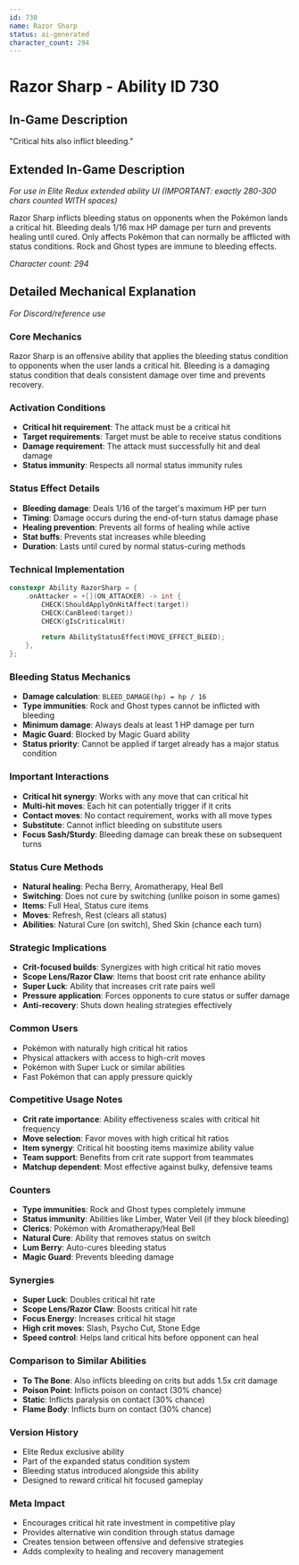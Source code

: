 ```yaml
---
id: 730
name: Razor Sharp
status: ai-generated
character_count: 294
---
```


# Razor Sharp - Ability ID 730

## In-Game Description
"Critical hits also inflict bleeding."

## Extended In-Game Description
*For use in Elite Redux extended ability UI (IMPORTANT: exactly 280-300 chars counted WITH spaces)*

Razor Sharp inflicts bleeding status on opponents when the Pokémon lands a critical hit. Bleeding deals 1/16 max HP damage per turn and prevents healing until cured. Only affects Pokémon that can normally be afflicted with status conditions. Rock and Ghost types are immune to bleeding effects.

*Character count: 294*

## Detailed Mechanical Explanation
*For Discord/reference use*

### Core Mechanics
Razor Sharp is an offensive ability that applies the bleeding status condition to opponents when the user lands a critical hit. Bleeding is a damaging status condition that deals consistent damage over time and prevents recovery.

### Activation Conditions
- **Critical hit requirement**: The attack must be a critical hit
- **Target requirements**: Target must be able to receive status conditions
- **Damage requirement**: The attack must successfully hit and deal damage
- **Status immunity**: Respects all normal status immunity rules

### Status Effect Details
- **Bleeding damage**: Deals 1/16 of the target's maximum HP per turn
- **Timing**: Damage occurs during the end-of-turn status damage phase
- **Healing prevention**: Prevents all forms of healing while active
- **Stat buffs**: Prevents stat increases while bleeding
- **Duration**: Lasts until cured by normal status-curing methods

### Technical Implementation
```c
constexpr Ability RazorSharp = {
    .onAttacker = +[](ON_ATTACKER) -> int {
        CHECK(ShouldApplyOnHitAffect(target))
        CHECK(CanBleed(target))
        CHECK(gIsCriticalHit)

        return AbilityStatusEffect(MOVE_EFFECT_BLEED);
    },
};
```

### Bleeding Status Mechanics
- **Damage calculation**: `BLEED_DAMAGE(hp) = hp / 16`
- **Type immunities**: Rock and Ghost types cannot be inflicted with bleeding
- **Minimum damage**: Always deals at least 1 HP damage per turn
- **Magic Guard**: Blocked by Magic Guard ability
- **Status priority**: Cannot be applied if target already has a major status condition

### Important Interactions
- **Critical hit synergy**: Works with any move that can critical hit
- **Multi-hit moves**: Each hit can potentially trigger if it crits
- **Contact moves**: No contact requirement, works with all move types
- **Substitute**: Cannot inflict bleeding on substitute users
- **Focus Sash/Sturdy**: Bleeding damage can break these on subsequent turns

### Status Cure Methods
- **Natural healing**: Pecha Berry, Aromatherapy, Heal Bell
- **Switching**: Does not cure by switching (unlike poison in some games)
- **Items**: Full Heal, Status cure items
- **Moves**: Refresh, Rest (clears all status)
- **Abilities**: Natural Cure (on switch), Shed Skin (chance each turn)

### Strategic Implications
- **Crit-focused builds**: Synergizes with high critical hit ratio moves
- **Scope Lens/Razor Claw**: Items that boost crit rate enhance ability
- **Super Luck**: Ability that increases crit rate pairs well
- **Pressure application**: Forces opponents to cure status or suffer damage
- **Anti-recovery**: Shuts down healing strategies effectively

### Common Users
- Pokémon with naturally high critical hit ratios
- Physical attackers with access to high-crit moves
- Pokémon with Super Luck or similar abilities
- Fast Pokémon that can apply pressure quickly

### Competitive Usage Notes
- **Crit rate importance**: Ability effectiveness scales with critical hit frequency
- **Move selection**: Favor moves with high critical hit ratios
- **Item synergy**: Critical hit boosting items maximize ability value
- **Team support**: Benefits from crit rate support from teammates
- **Matchup dependent**: Most effective against bulky, defensive teams

### Counters
- **Type immunities**: Rock and Ghost types completely immune
- **Status immunity**: Abilities like Limber, Water Veil (if they block bleeding)
- **Clerics**: Pokémon with Aromatherapy/Heal Bell
- **Natural Cure**: Ability that removes status on switch
- **Lum Berry**: Auto-cures bleeding status
- **Magic Guard**: Prevents bleeding damage

### Synergies
- **Super Luck**: Doubles critical hit rate
- **Scope Lens/Razor Claw**: Boosts critical hit rate
- **Focus Energy**: Increases critical hit stage
- **High crit moves**: Slash, Psycho Cut, Stone Edge
- **Speed control**: Helps land critical hits before opponent can heal

### Comparison to Similar Abilities
- **To The Bone**: Also inflicts bleeding on crits but adds 1.5x crit damage
- **Poison Point**: Inflicts poison on contact (30% chance)
- **Static**: Inflicts paralysis on contact (30% chance)
- **Flame Body**: Inflicts burn on contact (30% chance)

### Version History
- Elite Redux exclusive ability
- Part of the expanded status condition system
- Bleeding status introduced alongside this ability
- Designed to reward critical hit focused gameplay

### Meta Impact
- Encourages critical hit rate investment in competitive play
- Provides alternative win condition through status damage
- Creates tension between offensive and defensive strategies
- Adds complexity to healing and recovery management